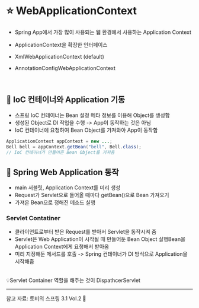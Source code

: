 # ⭐ WebApplicationContext

- Spring App에서 가장 많이 사용되는 웹 환경에서 사용하는 Application Context
- ApplicationContext을 확장한 인터페이스
  
- XmlWebApplicationContext (default)
- AnnotationConfigWebApplicationContext

<br>

## 🌱 IoC 컨테이너와 Application 기동

- 스프링 IoC 컨테이너는 Bean 설정 메타 정보를 이용해 Object를 생성함
- 생성된 Object로 DI 작업을 수행 -> App이 동작하는 것은 아님
- IoC 컨테이너에 요청하여 Bean Object를 가져와야 App이 동작함 

```java
ApplicationContext appContext = new ...;
Bell bell = appContext.getBean("bell", Bell.class);
// IoC 컨테이너가 만들어준 Bean Object를 가져옴
```

## 🌱 Spring Web Application 동작
- main 서블릿, Application Context를 미리 생성
- Request가 Servlet으로 들어올 때마다 getBean()으로 Bean 가져오기
- 가져온 Bean으로 정해진 메소드 실행

### Servlet Contatiner
- 클라이언트로부터 받은 Request를 받아서 Servlet을 동작시켜 줌
- Servlet은 Web Application이 시작될 때 만들어둔 Bean Object 실행Bean을 Application Context에게 요청해서 받아옴
- 미리 지정해둔 메서드를 호출 -> Spring 컨테이너가 DI 방식으로 Application을 시작해줌

<br>
💡Servlet Container 역할을 해주는 것이 DispathcerServlet

<br>

---

참고 자료: 토비의 스프링 3.1 Vol.2 📗


